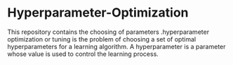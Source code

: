 # Hyperparameter-Optimization
This repository contains the choosing of parameters .hyperparameter optimization or tuning is the problem of choosing a set of optimal hyperparameters for a learning algorithm. A hyperparameter is a parameter whose value is used to control the learning process.
